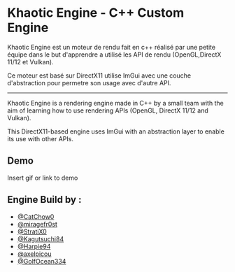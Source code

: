 
# Khaotic Engine - C++ Custom Engine

Khaotic Engine est un moteur de rendu fait en c++ réalisé par une petite équipe dans le but d'apprendre a utilisé les API de rendu (OpenGL,DirectX 11/12 et Vulkan).

Ce moteur est basé sur DirectX11 utilise ImGui avec une couche d'abstraction pour permetre son usage avec d'autre API.

---

Khaotic Engine is a rendering engine made in C++ by a small team with the aim of learning how to use rendering APIs (OpenGL, DirectX 11/12 and Vulkan).

This DirectX11-based engine uses ImGui with an abstraction layer to enable its use with other APIs.



## Demo

Insert gif or link to demo


## Engine Build by :

- [@CatChow0](https://github.com/CatChow0)
- [@miragefr0st](https://github.com/miragefr0st)
- [@StratiX0](https://github.com/StratiX0)
- [@Kagutsuchi84](https://github.com/Mattys8423)
- [@Harpie94](https://github.com/Harpie94)
- [@axelpicou](https://github.com/axelpicou)
- [@GolfOcean334](https://github.com/GolfOcean334)
